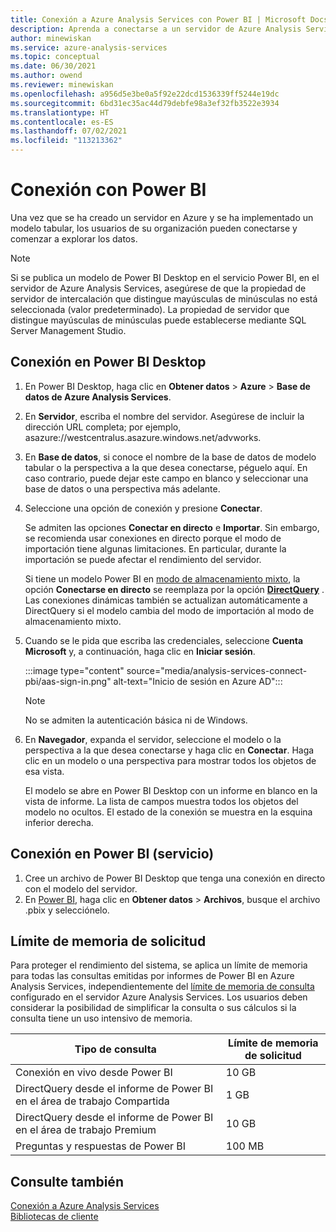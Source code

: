 ```yaml
---
title: Conexión a Azure Analysis Services con Power BI | Microsoft Docs
description: Aprenda a conectarse a un servidor de Azure Analysis Services mediante Power BI. Una vez conectados, los usuarios pueden explorar los datos del modelo.
author: minewiskan
ms.service: azure-analysis-services
ms.topic: conceptual
ms.date: 06/30/2021
ms.author: owend
ms.reviewer: minewiskan
ms.openlocfilehash: a956d5e3be0a5f92e22dcd1536339ff5244e19dc
ms.sourcegitcommit: 6bd31ec35ac44d79debfe98a3ef32fb3522e3934
ms.translationtype: HT
ms.contentlocale: es-ES
ms.lasthandoff: 07/02/2021
ms.locfileid: "113213362"
---
```

# <a name="connect-with-power-bi"></a>Conexión con Power BI

Una vez que se ha creado un servidor en Azure y se ha implementado un modelo tabular, los usuarios de su organización pueden conectarse y comenzar a explorar los datos. 

> [!NOTE]
> Si se publica un modelo de Power BI Desktop en el servicio Power BI, en el servidor de Azure Analysis Services, asegúrese de que la propiedad  de servidor de intercalación que distingue mayúsculas de minúsculas no está seleccionada (valor predeterminado). La propiedad de servidor que distingue mayúsculas de minúsculas puede establecerse mediante SQL Server Management Studio.
> 
> 
  
## <a name="connect-in-power-bi-desktop"></a>Conexión en Power BI Desktop

1. En Power BI Desktop, haga clic en **Obtener datos** > **Azure** > **Base de datos de Azure Analysis Services**.

2. En **Servidor**, escriba el nombre del servidor. Asegúrese de incluir la dirección URL completa; por ejemplo, asazure://westcentralus.asazure.windows.net/advworks.

3. En **Base de datos**, si conoce el nombre de la base de datos de modelo tabular o la perspectiva a la que desea conectarse, péguelo aquí. En caso contrario, puede dejar este campo en blanco y seleccionar una base de datos o una perspectiva más adelante.

4. Seleccione una opción de conexión y presione **Conectar**. 

    Se admiten las opciones **Conectar en directo** e **Importar**. Sin embargo, se recomienda usar conexiones en directo porque el modo de importación tiene algunas limitaciones. En particular, durante la importación se puede afectar el rendimiento del servidor.
    
    Si tiene un modelo Power BI en [modo de almacenamiento mixto](/power-bi/transform-model/desktop-composite-models), la opción **Conectarse en directo** se reemplaza por la opción **[DirectQuery](/power-bi/connect-data/desktop-directquery-datasets-azure-analysis-services)** . Las conexiones dinámicas también se actualizan automáticamente a DirectQuery si el modelo cambia del modo de importación al modo de almacenamiento mixto.

5. Cuando se le pida que escriba las credenciales, seleccione **Cuenta Microsoft** y, a continuación, haga clic en **Iniciar sesión**. 

    :::image type="content" source="media/analysis-services-connect-pbi/aas-sign-in.png" alt-text="Inicio de sesión en Azure AD":::

   > [!NOTE]
   > No se admiten la autenticación básica ni de Windows. 

6. En **Navegador**, expanda el servidor, seleccione el modelo o la perspectiva a la que desea conectarse y haga clic en **Conectar**. Haga clic en un modelo o una perspectiva para mostrar todos los objetos de esa vista.

    El modelo se abre en Power BI Desktop con un informe en blanco en la vista de informe. La lista de campos muestra todos los objetos del modelo no ocultos. El estado de la conexión se muestra en la esquina inferior derecha.

## <a name="connect-in-power-bi-service"></a>Conexión en Power BI (servicio)

1. Cree un archivo de Power BI Desktop que tenga una conexión en directo con el modelo del servidor.
2. En [Power BI](https://powerbi.microsoft.com), haga clic en **Obtener datos** > **Archivos**, busque el archivo .pbix y selecciónelo.

## <a name="request-memory-limit"></a>Límite de memoria de solicitud

Para proteger el rendimiento del sistema, se aplica un límite de memoria para todas las consultas emitidas por informes de Power BI en Azure Analysis Services, independientemente del [límite de memoria de consulta](/analysis-services/server-properties/memory-properties?view=azure-analysis-services-current&preserve-view=true) configurado en el servidor Azure Analysis Services. Los usuarios deben considerar la posibilidad de simplificar la consulta o sus cálculos si la consulta tiene un uso intensivo de memoria.

|Tipo de consulta| Límite de memoria de solicitud |
|-----------------------------------------------------------|----------------------|
| Conexión en vivo desde Power BI                            | 10 GB  |
| DirectQuery desde el informe de Power BI en el área de trabajo Compartida  | 1 GB   |
| DirectQuery desde el informe de Power BI en el área de trabajo Premium | 10 GB  |
| Preguntas y respuestas de Power BI | 100 MB |

## <a name="see-also"></a>Consulte también
[Conexión a Azure Analysis Services](analysis-services-connect.md)   
[Bibliotecas de cliente](/analysis-services/client-libraries?view=azure-analysis-services-current&preserve-view=true)
